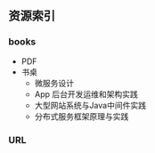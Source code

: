 ## 资源索引

### books
- PDF
- 书桌
    - 微服务设计
    - App 后台开发运维和架构实践
    - 大型网站系统与Java中间件实践
    - 分布式服务框架原理与实践

### URL
